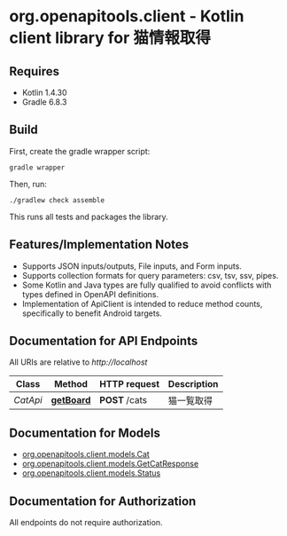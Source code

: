 # org.openapitools.client - Kotlin client library for 猫情報取得

## Requires

* Kotlin 1.4.30
* Gradle 6.8.3

## Build

First, create the gradle wrapper script:

```
gradle wrapper
```

Then, run:

```
./gradlew check assemble
```

This runs all tests and packages the library.

## Features/Implementation Notes

* Supports JSON inputs/outputs, File inputs, and Form inputs.
* Supports collection formats for query parameters: csv, tsv, ssv, pipes.
* Some Kotlin and Java types are fully qualified to avoid conflicts with types defined in OpenAPI definitions.
* Implementation of ApiClient is intended to reduce method counts, specifically to benefit Android targets.

<a name="documentation-for-api-endpoints"></a>
## Documentation for API Endpoints

All URIs are relative to *http://localhost*

Class | Method | HTTP request | Description
------------ | ------------- | ------------- | -------------
*CatApi* | [**getBoard**](docs/CatApi.md#getboard) | **POST** /cats | 猫一覧取得


<a name="documentation-for-models"></a>
## Documentation for Models

 - [org.openapitools.client.models.Cat](docs/Cat.md)
 - [org.openapitools.client.models.GetCatResponse](docs/GetCatResponse.md)
 - [org.openapitools.client.models.Status](docs/Status.md)


<a name="documentation-for-authorization"></a>
## Documentation for Authorization

All endpoints do not require authorization.
